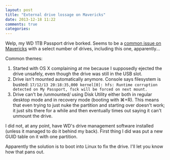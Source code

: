 ```yaml
---
layout: post
title: "External drive lossage on Mavericks"
date: 2013-12-18 11:22
comments: true
categories:
---
```


Welp, my WD 1TB Passport drive borked. Seems to be a [common issue on
Mavericks](https://discussions.apple.com/thread/5475136) with a select
number of drives, including this one, apparently...

Common themes:

1. Started with OS X complaining at me because I supposedly ejected
the drive unsafely, even though the drive was still in the USB slot.
1. Drive isn't mounted automatically anymore. Console says filesystem
is busted: `17/12/13 20:18:35,000 kernel[0]: hfs: Runtime corruption
detected on My Passport, fsck will be forced on next mount.`
1. Drive can't be /unmounted/ using Disk Utility either both in
regular desktop mode and in recovery mode (booting with ⌘+R). This
means that even trying to just nuke the partition and starting over
doesn't work; it just sits there for a while and then eventually times
out saying it can't unmount the drive.

I did not, at any point, have WD's drive management software installed
(unless it managed to do it behind my back). First thing I did was put
a new GUID table on it with one partition.

Apparently the solution is to boot into Linux to fix the drive. I'll
let you know how that pans out.
